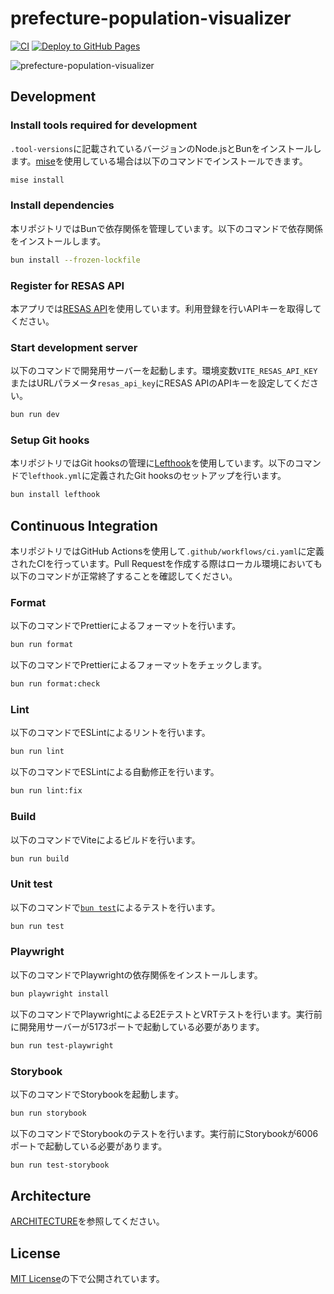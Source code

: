 # prefecture-population-visualizer

[![CI](https://github.com/3w36zj6/prefecture-population-visualizer/actions/workflows/ci.yaml/badge.svg?branch=main&event=push)](https://github.com/3w36zj6/prefecture-population-visualizer/actions/workflows/ci.yaml)
[![Deploy to GitHub Pages](https://github.com/3w36zj6/prefecture-population-visualizer/actions/workflows/cd.yaml/badge.svg?branch=main&event=push)](https://github.com/3w36zj6/prefecture-population-visualizer/actions/workflows/cd.yaml)

![prefecture-population-visualizer](https://github.com/3w36zj6/prefecture-population-visualizer/assets/52315048/aabfbd47-dd8b-492b-846f-949a4f108af0)

## Development

### Install tools required for development

[mise]: https://mise.jdx.dev/

`.tool-versions`に記載されているバージョンのNode.jsとBunをインストールします。[mise]を使用している場合は以下のコマンドでインストールできます。

```sh
mise install
```

### Install dependencies

本リポジトリではBunで依存関係を管理しています。以下のコマンドで依存関係をインストールします。

```sh
bun install --frozen-lockfile
```

### Register for RESAS API

[RESAS API]: https://opendata.resas-portal.go.jp/

本アプリでは[RESAS API]を使用しています。利用登録を行いAPIキーを取得してください。

### Start development server

以下のコマンドで開発用サーバーを起動します。環境変数`VITE_RESAS_API_KEY`またはURLパラメータ`resas_api_key`にRESAS APIのAPIキーを設定してください。

```sh
bun run dev
```

### Setup Git hooks

[lefthook]: https://github.com/evilmartians/lefthook

本リポジトリではGit hooksの管理に[Lefthook]を使用しています。以下のコマンドで`lefthook.yml`に定義されたGit hooksのセットアップを行います。

```sh
bun install lefthook
```

## Continuous Integration

本リポジトリではGitHub Actionsを使用して`.github/workflows/ci.yaml`に定義されたCIを行っています。Pull Requestを作成する際はローカル環境においても以下のコマンドが正常終了することを確認してください。

### Format

以下のコマンドでPrettierによるフォーマットを行います。

```sh
bun run format
```

以下のコマンドでPrettierによるフォーマットをチェックします。

```sh
bun run format:check
```

### Lint

以下のコマンドでESLintによるリントを行います。

```sh
bun run lint
```

以下のコマンドでESLintによる自動修正を行います。

```sh
bun run lint:fix
```

### Build

以下のコマンドでViteによるビルドを行います。

```sh
bun run build
```

### Unit test

以下のコマンドで[`bun test`](https://bun.sh/docs/cli/test)によるテストを行います。

```sh
bun run test
```

### Playwright

以下のコマンドでPlaywrightの依存関係をインストールします。

```sh
bun playwright install
```

以下のコマンドでPlaywrightによるE2EテストとVRTテストを行います。実行前に開発用サーバーが5173ポートで起動している必要があります。

```sh
bun run test-playwright
```

### Storybook

以下のコマンドでStorybookを起動します。

```sh
bun run storybook
```

以下のコマンドでStorybookのテストを行います。実行前にStorybookが6006ポートで起動している必要があります。

```sh
bun run test-storybook
```

## Architecture

[ARCHITECTURE](./ARCHITECTURE.md)を参照してください。

## License

[MIT License](./LICENSE)の下で公開されています。
